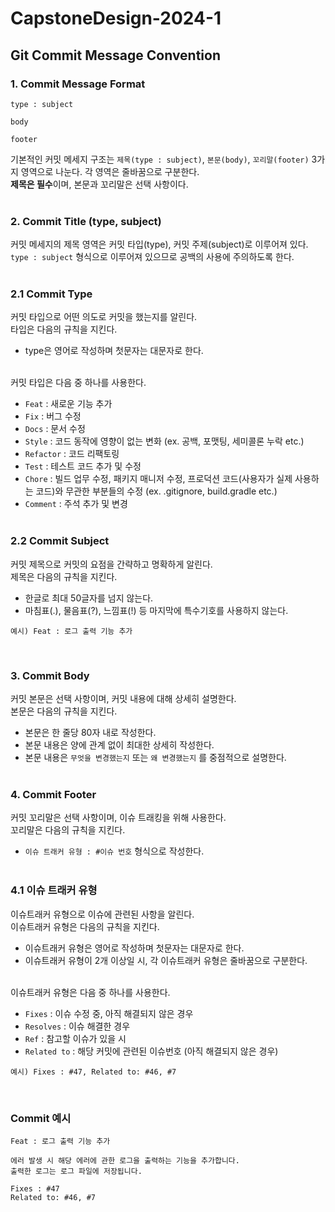 # CapstoneDesign-2024-1




## Git Commit Message Convention
### 1. Commit Message Format
```
type : subject

body

footer
```

기본적인 커밋 메세지 구조는 ``제목(type : subject)``, ``본문(body)``, ``꼬리말(footer)`` 3가지 영역으로 나눈다. 각 영역은 줄바꿈으로 구분한다. </br>
**제목은 필수**이며, 본문과 꼬리말은 선택 사항이다. </br></br>


### 2. Commit Title (type, subject)
커밋 메세지의 제목 영역은 커밋 타입(type), 커밋 주제(subject)로 이루어져 있다. </br>
``type : subject`` 형식으로 이루어져 있으므로 공백의 사용에 주의하도록 한다. </br></br>

### 2.1 Commit Type
커밋 타입으로 어떤 의도로 커밋을 했는지를 알린다. </br>
타입은 다음의 규칙을 지킨다. </br>
- type은 영어로 작성하며 첫문자는 대문자로 한다. </br></br>

커밋 타입은 다음 중 하나를 사용한다.
- ``Feat`` : 새로운 기능 추가
- ``Fix`` : 버그 수정
- ``Docs`` : 문서 수정
- ``Style`` : 코드 동작에 영향이 없는 변화 (ex. 공백, 포맷팅, 세미콜론 누락 etc.)
- ``Refactor`` : 코드 리팩토링
- ``Test`` : 테스트 코드 추가 및 수정
- ``Chore`` : 빌드 업무 수정, 패키지 매니저 수정, 프로덕션 코드(사용자가 실제 사용하는 코드)와 무관한 부분들의 수정 (ex. .gitignore, build.gradle etc.)
- ``Comment`` : 주석 추가 및 변경
</br></br>


### 2.2 Commit Subject
커밋 제목으로 커밋의 요점을 간략하고 명확하게 알린다.</br>
제목은 다음의 규칙을 지킨다.</br>
- 한글로 최대 50글자를 넘지 않는다.
- 마침표(.), 물음표(?), 느낌표(!) 등 마지막에 특수기호를 사용하지 않는다.

```
예시) Feat : 로그 출력 기능 추가
```
</br>

### 3. Commit Body
커밋 본문은 선택 사항이며, 커밋 내용에 대해 상세히 설명한다.</br>
본문은 다음의 규칙을 지킨다.</br>
- 본문은 한 줄당 80자 내로 작성한다.
- 본문 내용은 양에 관계 없이 최대한 상세히 작성한다.
- 본문 내용은 ``무엇을 변경했는지`` 또는 ``왜 변경했는지`` 를 중점적으로 설명한다. </br></br>

### 4. Commit Footer
커밋 꼬리말은 선택 사항이며, 이슈 트래킹을 위해 사용한다. </br>
꼬리말은 다음의 규칙을 지킨다.</br>
- ``이슈 트래커 유형 : #이슈 번호`` 형식으로 작성한다.</br></br>

### 4.1 이슈 트래커 유형
이슈트래커 유형으로 이슈에 관련된 사항을 알린다.</br>
이슈트래커 유형은 다음의 규칙을 지킨다.</br>
- 이슈트래커 유형은 영어로 작성하며 첫문자는 대문자로 한다.
- 이슈트래커 유형이 2개 이상일 시, 각 이슈트래커 유형은 줄바꿈으로 구분한다.</br></br>

이슈트래커 유형은 다음 중 하나를 사용한다.</br>
- ``Fixes`` : 이슈 수정 중, 아직 해결되지 않은 경우
- ``Resolves`` : 이슈 해결한 경우
- ``Ref`` : 참고할 이슈가 있을 시
- ``Related to`` : 해당 커밋에 관련된 이슈번호 (아직 해결되지 않은 경우)
```
예시) Fixes : #47, Related to: #46, #7
```
</br>

### Commit 예시
```
Feat : 로그 출력 기능 추가

에러 발생 시 해당 에러에 관한 로그을 출력하는 기능을 추가합니다.
출력한 로그는 로그 파일에 저장됩니다.

Fixes : #47
Related to: #46, #7
```